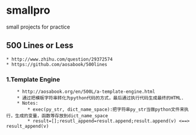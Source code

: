 # smallpro
small projects for practice

## 500 Lines or Less 
    * http://www.zhihu.com/question/29372574
    * https://github.com/aosabook/500lines
### 1.Template Engine
        * http://aosabook.org/en/500L/a-template-engine.html
        * 通过把模板字符串转化为python代码的方式，最后通过执行代码生成最终的HTML.
        * Notes:
            * exec(py_str, dict_name_space):把字符串py_str当做python文件来执行，生成的变量，函数等存放到dict_name_space
            * result=[];resutl_append=result.append;result.append(v) <==> result_append(v)
    
